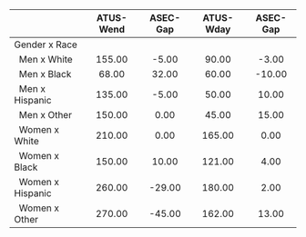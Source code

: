
|                      |    ATUS-Wend |     ASEC-Gap |    ATUS-Wday |     ASEC-Gap |
| -------------------- | :----------: | :----------: | :----------: | :----------: |
| Gender x Race        |              |              |              |              |
| &nbsp;&nbsp;Men x White |       155.00 |        -5.00 |        90.00 |        -3.00 |
| &nbsp;&nbsp;Men x Black |        68.00 |        32.00 |        60.00 |       -10.00 |
| &nbsp;&nbsp;Men x Hispanic |       135.00 |        -5.00 |        50.00 |        10.00 |
| &nbsp;&nbsp;Men x Other |       150.00 |         0.00 |        45.00 |        15.00 |
| &nbsp;&nbsp;Women x White |       210.00 |         0.00 |       165.00 |         0.00 |
| &nbsp;&nbsp;Women x Black |       150.00 |        10.00 |       121.00 |         4.00 |
| &nbsp;&nbsp;Women x Hispanic |       260.00 |       -29.00 |       180.00 |         2.00 |
| &nbsp;&nbsp;Women x Other |       270.00 |       -45.00 |       162.00 |        13.00 |

